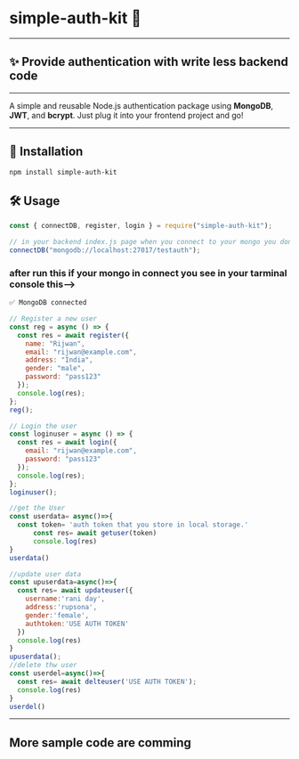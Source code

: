 # simple-auth-kit 🔐
---
## ✨ Provide authentication with write less backend code 
---
A simple and reusable Node.js authentication package using **MongoDB**, **JWT**, and **bcrypt**. Just plug it into your frontend project and go!

---
## 🚀 Installation
```bash
npm install simple-auth-kit

```
## 🛠️ Usage

```js
const { connectDB, register, login } = require("simple-auth-kit");

// in your backend index.js page when you connect to your mongo you don't need to make db.js page just call this function use your mongo connection string ---->
connectDB("mongodb://localhost:27017/testauth");
```
### after run this if your mongo in connect you see in your tarminal console this-->
```bash
✅ MongoDB connected
```
```js
// Register a new user
const reg = async () => {
  const res = await register({
    name: "Rijwan",
    email: "rijwan@example.com",
    address: "India",
    gender: "male",
    password: "pass123"
  });
  console.log(res);
};
reg();

// Login the user
const loginuser = async () => {
  const res = await login({
    email: "rijwan@example.com",
    password: "pass123"
  });
  console.log(res);
};
loginuser();

//get the User 
const userdata= async()=>{
  const token= 'auth token that you store in local storage.'
      const res= await getuser(token)
      console.log(res)
}
userdata()

//update user data
const upuserdata=async()=>{
  const res= await updateuser({
    username:'rani day',
    address:'rupsona',
    gender:'female',
    authtoken:'USE AUTH TOKEN'
  })
  console.log(res)
}
upuserdata();
//delete thw user
const userdel=async()=>{
  const res= await delteuser('USE AUTH TOKEN');
  console.log(res)
}
userdel()
```
---

## More sample code are comming 



